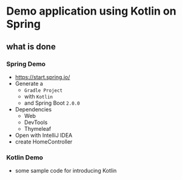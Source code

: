 # Demo application using Kotlin on Spring

## what is done
### Spring Demo
- https://start.spring.io/
- Generate a
    - `Gradle Project`
    - with `Kotlin`
    - and Spring Boot `2.0.0`
- Dependencies
    - Web
    - DevTools
    - Thymeleaf
- Open with IntelliJ IDEA
- create HomeController
### Kotlin Demo
- some sample code for introducing Kotlin
